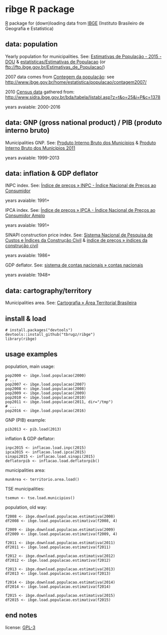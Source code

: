 
ribge R package
======

[R](https://www.r-project.org/) package for (down)loading data from [IBGE](http://www.ibge.gov.br/) (Instituto Brasileiro de Geografia e Estatística)


data: population
----

Yearly population for municipalities. See:
[Estimativas de População - 2015 - DOU](http://www.ibge.gov.br/home/estatistica/populacao/estimativa2015/estimativa_dou.shtm) &
[estatísticas/Estimativas de Populacao](http://downloads.ibge.gov.br/downloads_estatisticas.htm?caminho=/Estimativas_de_Populacao/) (or ftp://ftp.ibge.gov.br/Estimativas_de_Populacao/)

2007 data comes from [Contegem da população](https://pt.wikipedia.org/wiki/Contagem_de_popula%C3%A7%C3%A3o): see http://www.ibge.gov.br/home/estatistica/populacao/contagem2007/

2010 [Census data](https://pt.wikipedia.org/wiki/Censo_demogr%C3%A1fico) gathered from: http://www.sidra.ibge.gov.br/bda/tabela/listabl.asp?z=t&o=25&i=P&c=1378

years avaiable: 2000-2016


data: GNP (gross national product) / PIB (produto interno bruto)
----

Municipalities GNP. See: [Produto Interno Bruto dos Municípios](http://www.ibge.gov.br/home/estatistica/economia/pibmunicipios/) & [Produto Interno Bruto dos Municípios 2011](http://www.ibge.gov.br/home/estatistica/economia/pibmunicipios/2011/default_base.shtm)

years avaiable: 1999-2013


data: inflation & GDP deflator
----

INPC index. See: [Índice de preços » INPC - Índice Nacional de Preços ao Consumidor](http://seriesestatisticas.ibge.gov.br/lista_tema.aspx?op=0&de=53&no=11)

years avaiable: 1991+

IPCA index. See: [Índice de preços » IPCA - Índice Nacional de Preços ao Consumidor Amplo](http://seriesestatisticas.ibge.gov.br/lista_tema.aspx?op=0&de=52&no=11)

years avaiable: 1991+

SINAPI construction price index. See: [Sistema Nacional de Pesquisa de Custos e Índices da Construção Civil](http://www.ibge.gov.br/home/estatistica/indicadores/precos/sinapi/) & [índice de preços » índices da construção civil](http://seriesestatisticas.ibge.gov.br/lista_tema.aspx?op=0&de=39&no=11)

years avaiable: 1986+

GDP deflator. See: [sistema de contas nacionais » contas nacionais](http://seriesestatisticas.ibge.gov.br/lista_tema.aspx?op=0&de=41&no=12)

years avaiable: 1948+


data: cartography/territory
----

Municipalities area. See: [Cartografia » Área Territorial Brasileira](http://www.ibge.gov.br/home/geociencias/cartografia/default_territ_area.shtm)


install & load
-----

```
# install.packages("devtools")
devtools::install_github("tbrugz/ribge")
library(ribge)
```


usage examples
-----

population, main usage:

```
pop2000 <- ibge.load.populacao(2000)
# ...
pop2007 <- ibge.load.populacao(2007)
pop2008 <- ibge.load.populacao(2008)
pop2009 <- ibge.load.populacao(2009)
pop2010 <- ibge.load.populacao(2010)
pop2011 <- ibge.load.populacao(2011, dir="/tmp")
# ...
pop2016 <- ibge.load.populacao(2016)

```

GNP (PIB) example:

```
pib2013 <- pib.load(2013)
```

inflation & GDP deflator:

```
inpc2015 <- inflacao.load.inpc(2015)
ipca2015 <- inflacao.load.ipca(2015)
sinapi2015 <- inflacao.load.sinapi(2015)
deflatorpib <- inflacao.load.deflatorpib()
```

municipalities area:

```
munArea <- territorio.area.load()
```

TSE municipalities:

```
tsemun <- tse.load.municipios()
```

population, old way:

```
f2008 <- ibge.download.populacao.estimativa(2008)
df2008 <- ibge.load.populacao.estimativa(f2008, 4)

f2009 <- ibge.download.populacao.estimativa(2009)
df2009 <- ibge.load.populacao.estimativa(f2009, 4)

f2011 <- ibge.download.populacao.estimativa(2011)
df2011 <- ibge.load.populacao.estimativa(f2011)

f2012 <- ibge.download.populacao.estimativa(2012)
df2012 <- ibge.load.populacao.estimativa(f2012)

f2013 <- ibge.download.populacao.estimativa(2013)
df2013 <- ibge.load.populacao.estimativa(f2013)

f2014 <- ibge.download.populacao.estimativa(2014)
df2014 <- ibge.load.populacao.estimativa(f2014)

f2015 <- ibge.download.populacao.estimativa(2015)
df2015 <- ibge.load.populacao.estimativa(f2015)
```


end notes
-------

license: [GPL-3](http://www.gnu.org/licenses/gpl-3.0.en.html)
